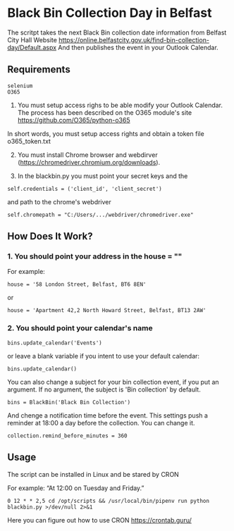 # Black Bin Collection Day in Belfast
The scritpt takes the next Black Bin collection date information from Belfast City Hall Website
https://online.belfastcity.gov.uk/find-bin-collection-day/Default.aspx
And then publishes the event in your Outlook Calendar.
## Requirements
```angular2html
selenium
O365
```
1. You must setup access righs to be able modify your Outlook Calendar.
The process has been described on the O365 module's site https://github.com/O365/python-o365

In short words, you must setup access rights and obtain a token file o365_token.txt
 
2. You must install Chrome browser and webdirver (https://chromedriver.chromium.org/downloads).

3. In the blackbin.py you must point your secret keys and the 
```angular2html
self.credentials = ('client_id', 'client_secret')
```
and path to the chrome's webdriver
```angular2html
self.chromepath = "C:/Users/.../webdriver/chromedriver.exe"
```
 
## How Does It Work?
### 1. You should point your address in the house = ""
For example:
```angular2html
house = '58 London Street, Belfast, BT6 8EN'
```
or
```angular2html
house = 'Apartment 42,2 North Howard Street, Belfast, BT13 2AW'
```
### 2. You should point your calendar's name
```angular2html
bins.update_calendar('Events')
```
or leave a blank variable if you intent to use your default calendar:
```angular2html
bins.update_calendar()
```
You can also change a subject for your bin collection event, if you put an argument. If no argument, the subject is 'Bin collection' by default.
```angular2html
bins = BlackBin('Black Bin Collection')
```
And chenge a notification time before the event. This settings push a reminder at 18:00 a day before the collection. You can change it.
```angular2html
collection.remind_before_minutes = 360
```
## Usage
The script can be installed in Linux and be stared by CRON

For example: “At 12:00 on Tuesday and Friday.”
````angular2html
0 12 * * 2,5 cd /opt/scripts && /usr/local/bin/pipenv run python blackbin.py >/dev/null 2>&1
````
Here you can figure out how to use CRON
https://crontab.guru/
